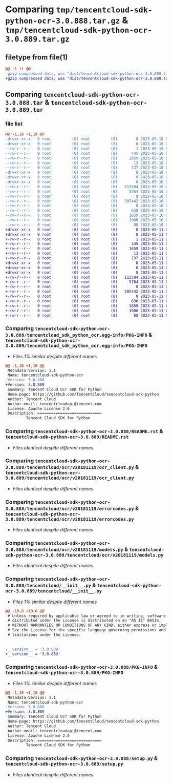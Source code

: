 # Comparing `tmp/tencentcloud-sdk-python-ocr-3.0.888.tar.gz` & `tmp/tencentcloud-sdk-python-ocr-3.0.889.tar.gz`

## filetype from file(1)

```diff
@@ -1 +1 @@
-gzip compressed data, was "dist/tencentcloud-sdk-python-ocr-3.0.888.tar", last modified: Wed May 10 02:24:24 2023, max compression
+gzip compressed data, was "dist/tencentcloud-sdk-python-ocr-3.0.889.tar", last modified: Thu May 11 03:07:33 2023, max compression
```

## Comparing `tencentcloud-sdk-python-ocr-3.0.888.tar` & `tencentcloud-sdk-python-ocr-3.0.889.tar`

### file list

```diff
@@ -1,19 +1,19 @@
-drwxr-xr-x   0 root         (0) root         (0)        0 2023-05-10 02:24:24.000000 tencentcloud-sdk-python-ocr-3.0.888/
-drwxr-xr-x   0 root         (0) root         (0)        0 2023-05-10 02:24:24.000000 tencentcloud-sdk-python-ocr-3.0.888/tencentcloud_sdk_python_ocr.egg-info/
--rw-r--r--   0 root         (0) root         (0)        1 2023-05-10 02:24:24.000000 tencentcloud-sdk-python-ocr-3.0.888/tencentcloud_sdk_python_ocr.egg-info/dependency_links.txt
--rw-r--r--   0 root         (0) root         (0)      445 2023-05-10 02:24:24.000000 tencentcloud-sdk-python-ocr-3.0.888/tencentcloud_sdk_python_ocr.egg-info/SOURCES.txt
--rw-r--r--   0 root         (0) root         (0)     1659 2023-05-10 02:24:24.000000 tencentcloud-sdk-python-ocr-3.0.888/tencentcloud_sdk_python_ocr.egg-info/PKG-INFO
--rw-r--r--   0 root         (0) root         (0)       13 2023-05-10 02:24:24.000000 tencentcloud-sdk-python-ocr-3.0.888/tencentcloud_sdk_python_ocr.egg-info/top_level.txt
--rw-r--r--   0 root         (0) root         (0)      737 2023-05-10 02:24:24.000000 tencentcloud-sdk-python-ocr-3.0.888/README.rst
-drwxr-xr-x   0 root         (0) root         (0)        0 2023-05-10 02:24:24.000000 tencentcloud-sdk-python-ocr-3.0.888/tencentcloud/
-drwxr-xr-x   0 root         (0) root         (0)        0 2023-05-10 02:24:24.000000 tencentcloud-sdk-python-ocr-3.0.888/tencentcloud/ocr/
-drwxr-xr-x   0 root         (0) root         (0)        0 2023-05-10 02:24:24.000000 tencentcloud-sdk-python-ocr-3.0.888/tencentcloud/ocr/v20181119/
--rw-r--r--   0 root         (0) root         (0)   113504 2023-05-10 02:24:24.000000 tencentcloud-sdk-python-ocr-3.0.888/tencentcloud/ocr/v20181119/ocr_client.py
--rw-r--r--   0 root         (0) root         (0)     5764 2023-05-10 02:24:24.000000 tencentcloud-sdk-python-ocr-3.0.888/tencentcloud/ocr/v20181119/errorcodes.py
--rw-r--r--   0 root         (0) root         (0)        0 2023-05-10 02:24:24.000000 tencentcloud-sdk-python-ocr-3.0.888/tencentcloud/ocr/v20181119/__init__.py
--rw-r--r--   0 root         (0) root         (0)   505442 2023-05-10 02:24:24.000000 tencentcloud-sdk-python-ocr-3.0.888/tencentcloud/ocr/v20181119/models.py
--rw-r--r--   0 root         (0) root         (0)        0 2023-05-10 02:24:24.000000 tencentcloud-sdk-python-ocr-3.0.888/tencentcloud/ocr/__init__.py
--rw-r--r--   0 root         (0) root         (0)      630 2023-05-10 02:24:24.000000 tencentcloud-sdk-python-ocr-3.0.888/tencentcloud/__init__.py
--rw-r--r--   0 root         (0) root         (0)     1659 2023-05-10 02:24:24.000000 tencentcloud-sdk-python-ocr-3.0.888/PKG-INFO
--rw-r--r--   0 root         (0) root         (0)     1006 2023-05-10 02:24:24.000000 tencentcloud-sdk-python-ocr-3.0.888/setup.py
--rw-r--r--   0 root         (0) root         (0)       88 2023-05-10 02:24:24.000000 tencentcloud-sdk-python-ocr-3.0.888/setup.cfg
+drwxr-xr-x   0 root         (0) root         (0)        0 2023-05-11 03:07:33.000000 tencentcloud-sdk-python-ocr-3.0.889/
+drwxr-xr-x   0 root         (0) root         (0)        0 2023-05-11 03:07:33.000000 tencentcloud-sdk-python-ocr-3.0.889/tencentcloud_sdk_python_ocr.egg-info/
+-rw-r--r--   0 root         (0) root         (0)        1 2023-05-11 03:07:33.000000 tencentcloud-sdk-python-ocr-3.0.889/tencentcloud_sdk_python_ocr.egg-info/dependency_links.txt
+-rw-r--r--   0 root         (0) root         (0)      445 2023-05-11 03:07:33.000000 tencentcloud-sdk-python-ocr-3.0.889/tencentcloud_sdk_python_ocr.egg-info/SOURCES.txt
+-rw-r--r--   0 root         (0) root         (0)     1659 2023-05-11 03:07:33.000000 tencentcloud-sdk-python-ocr-3.0.889/tencentcloud_sdk_python_ocr.egg-info/PKG-INFO
+-rw-r--r--   0 root         (0) root         (0)       13 2023-05-11 03:07:33.000000 tencentcloud-sdk-python-ocr-3.0.889/tencentcloud_sdk_python_ocr.egg-info/top_level.txt
+-rw-r--r--   0 root         (0) root         (0)      737 2023-05-11 03:07:33.000000 tencentcloud-sdk-python-ocr-3.0.889/README.rst
+drwxr-xr-x   0 root         (0) root         (0)        0 2023-05-11 03:07:33.000000 tencentcloud-sdk-python-ocr-3.0.889/tencentcloud/
+drwxr-xr-x   0 root         (0) root         (0)        0 2023-05-11 03:07:33.000000 tencentcloud-sdk-python-ocr-3.0.889/tencentcloud/ocr/
+drwxr-xr-x   0 root         (0) root         (0)        0 2023-05-11 03:07:33.000000 tencentcloud-sdk-python-ocr-3.0.889/tencentcloud/ocr/v20181119/
+-rw-r--r--   0 root         (0) root         (0)   113504 2023-05-11 03:07:33.000000 tencentcloud-sdk-python-ocr-3.0.889/tencentcloud/ocr/v20181119/ocr_client.py
+-rw-r--r--   0 root         (0) root         (0)     5764 2023-05-11 03:07:33.000000 tencentcloud-sdk-python-ocr-3.0.889/tencentcloud/ocr/v20181119/errorcodes.py
+-rw-r--r--   0 root         (0) root         (0)        0 2023-05-11 03:07:33.000000 tencentcloud-sdk-python-ocr-3.0.889/tencentcloud/ocr/v20181119/__init__.py
+-rw-r--r--   0 root         (0) root         (0)   505442 2023-05-11 03:07:33.000000 tencentcloud-sdk-python-ocr-3.0.889/tencentcloud/ocr/v20181119/models.py
+-rw-r--r--   0 root         (0) root         (0)        0 2023-05-11 03:07:33.000000 tencentcloud-sdk-python-ocr-3.0.889/tencentcloud/ocr/__init__.py
+-rw-r--r--   0 root         (0) root         (0)      630 2023-05-11 03:07:33.000000 tencentcloud-sdk-python-ocr-3.0.889/tencentcloud/__init__.py
+-rw-r--r--   0 root         (0) root         (0)     1659 2023-05-11 03:07:33.000000 tencentcloud-sdk-python-ocr-3.0.889/PKG-INFO
+-rw-r--r--   0 root         (0) root         (0)     1006 2023-05-11 03:07:33.000000 tencentcloud-sdk-python-ocr-3.0.889/setup.py
+-rw-r--r--   0 root         (0) root         (0)       88 2023-05-11 03:07:33.000000 tencentcloud-sdk-python-ocr-3.0.889/setup.cfg
```

### Comparing `tencentcloud-sdk-python-ocr-3.0.888/tencentcloud_sdk_python_ocr.egg-info/PKG-INFO` & `tencentcloud-sdk-python-ocr-3.0.889/tencentcloud_sdk_python_ocr.egg-info/PKG-INFO`

 * *Files 1% similar despite different names*

```diff
@@ -1,10 +1,10 @@
 Metadata-Version: 1.1
 Name: tencentcloud-sdk-python-ocr
-Version: 3.0.888
+Version: 3.0.889
 Summary: Tencent Cloud Ocr SDK for Python
 Home-page: https://github.com/TencentCloud/tencentcloud-sdk-python
 Author: Tencent Cloud
 Author-email: tencentcloudapi@tencent.com
 License: Apache License 2.0
 Description: ============================
         Tencent Cloud SDK for Python
```

### Comparing `tencentcloud-sdk-python-ocr-3.0.888/README.rst` & `tencentcloud-sdk-python-ocr-3.0.889/README.rst`

 * *Files identical despite different names*

### Comparing `tencentcloud-sdk-python-ocr-3.0.888/tencentcloud/ocr/v20181119/ocr_client.py` & `tencentcloud-sdk-python-ocr-3.0.889/tencentcloud/ocr/v20181119/ocr_client.py`

 * *Files identical despite different names*

### Comparing `tencentcloud-sdk-python-ocr-3.0.888/tencentcloud/ocr/v20181119/errorcodes.py` & `tencentcloud-sdk-python-ocr-3.0.889/tencentcloud/ocr/v20181119/errorcodes.py`

 * *Files identical despite different names*

### Comparing `tencentcloud-sdk-python-ocr-3.0.888/tencentcloud/ocr/v20181119/models.py` & `tencentcloud-sdk-python-ocr-3.0.889/tencentcloud/ocr/v20181119/models.py`

 * *Files identical despite different names*

### Comparing `tencentcloud-sdk-python-ocr-3.0.888/tencentcloud/__init__.py` & `tencentcloud-sdk-python-ocr-3.0.889/tencentcloud/__init__.py`

 * *Files 1% similar despite different names*

```diff
@@ -10,8 +10,8 @@
 # Unless required by applicable law or agreed to in writing, software
 # distributed under the License is distributed on an "AS IS" BASIS,
 # WITHOUT WARRANTIES OR CONDITIONS OF ANY KIND, either express or implied.
 # See the License for the specific language governing permissions and
 # limitations under the License.
 
 
-__version__ = '3.0.888'
+__version__ = '3.0.889'
```

### Comparing `tencentcloud-sdk-python-ocr-3.0.888/PKG-INFO` & `tencentcloud-sdk-python-ocr-3.0.889/PKG-INFO`

 * *Files 1% similar despite different names*

```diff
@@ -1,10 +1,10 @@
 Metadata-Version: 1.1
 Name: tencentcloud-sdk-python-ocr
-Version: 3.0.888
+Version: 3.0.889
 Summary: Tencent Cloud Ocr SDK for Python
 Home-page: https://github.com/TencentCloud/tencentcloud-sdk-python
 Author: Tencent Cloud
 Author-email: tencentcloudapi@tencent.com
 License: Apache License 2.0
 Description: ============================
         Tencent Cloud SDK for Python
```

### Comparing `tencentcloud-sdk-python-ocr-3.0.888/setup.py` & `tencentcloud-sdk-python-ocr-3.0.889/setup.py`

 * *Files identical despite different names*

